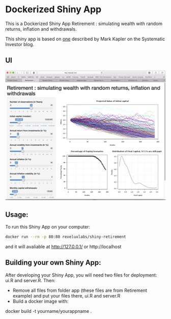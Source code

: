 Dockerized Shiny App
=======================

This is a Dockerized Shiny App Retirement : simulating wealth with random returns, inflation and withdrawals.

This shiny app is based on [one](https://systematicinvestor.wordpress.com/2012/08/14/adaptive-asset-allocation/) described by Mark Kapler on the Systematic Investor blog.

## UI

![Retirement UI](https://github.com/reveluxlabs/shiny-retirement/blob/master/retirement_ui.png "Retirement UI")


## Usage:

To run this Shiny App on your computer:

```sh
docker run --rm -p 80:80 reveluxlabs/shiny-retirement
```

and it will avaliable at http://127.0.0.1/ or http://localhost

## Building your own Shiny App:

After developing your Shiny App, you will need two files for deployment: ui.R and server.R. Then:

* Remove all files from folder app (these files are from Retirement example) and put your files there, ui.R and server.R
* Build a docker image with:

docker build -t yourname/yourappname .
```


